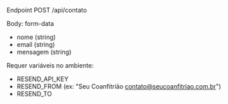 Endpoint POST /api/contato

Body: form-data
- nome (string)
- email (string)
- mensagem (string)

Requer variáveis no ambiente:
- RESEND_API_KEY
- RESEND_FROM (ex: "Seu Coanfitrião <contato@seucoanfitriao.com.br>")
- RESEND_TO
